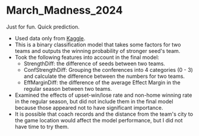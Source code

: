 # March_Madness_2024
Just for fun. Quick prediction. 

- Used data only from [Kaggle](https://www.kaggle.com/competitions/march-machine-learning-mania-2024/overview).
- This is a binary classification model that takes some factors for two teams and outputs the winning probability of stronger seed's team.
- Took the following features into account in the final model:
    - StrengthDiff: the difference of seeds between two teams. 
    - ConfStrengthDiff: Grouping the conferences into 4 categories (0 - 3) and calculate the difference between the numbers for two teams.
    - EffMarginDiff: the difference of the average Effect Margin in the regular season between two teams.
- Examined the effects of upset-win/lose rate and non-home winning rate in the regular season, but did not include them in the final model because those appeared not to have significant importance.
- It is possible that coach records and the distance from the team's city to the game location would affect the model performance, but I did not have time to try them.

